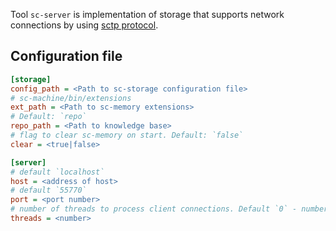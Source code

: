 Tool `sc-server` is implementation of storage that supports network connections by using [sctp protocol](../net/sctp.md).

## Configuration file

```ini
[storage]
config_path = <Path to sc-storage configuration file>
# sc-machine/bin/extensions
ext_path = <Path to sc-memory extensions>
# Default: `repo`
repo_path = <Path to knowledge base> 
# flag to clear sc-memory on start. Default: `false`
clear = <true|false> 

[server]
# default `localhost`
host = <address of host>
# default `55770`
port = <port number>
# number of threads to process client connections. Default `0` - number of CPU cores
threads = <number>

```